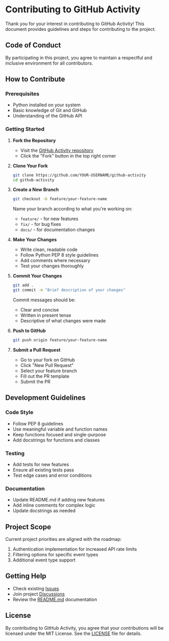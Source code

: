 # Contributing to GitHub Activity

Thank you for your interest in contributing to GitHub Activity! This document provides guidelines and steps for contributing to the project.

## Code of Conduct

By participating in this project, you agree to maintain a respectful and inclusive environment for all contributors.

## How to Contribute

### Prerequisites

- Python installed on your system
- Basic knowledge of Git and GitHub
- Understanding of the GitHub API

### Getting Started

1. **Fork the Repository**
   - Visit the [GitHub Activity repository](https://github.com/P-Nelly/github-activity)
   - Click the "Fork" button in the top right corner

2. **Clone Your Fork**
   ```sh
   git clone https://github.com/YOUR-USERNAME/github-activity
   cd github-activity
   ```

3. **Create a New Branch**
   ```sh
   git checkout -b feature/your-feature-name
   ```
   
   Name your branch according to what you're working on:
   - `feature/` - for new features
   - `fix/` - for bug fixes
   - `docs/` - for documentation changes

4. **Make Your Changes**
   - Write clean, readable code
   - Follow Python PEP 8 style guidelines
   - Add comments where necessary
   - Test your changes thoroughly

5. **Commit Your Changes**
   ```sh
   git add .
   git commit -m "Brief description of your changes"
   ```
   
   Commit messages should be:
   - Clear and concise
   - Written in present tense
   - Descriptive of what changes were made

6. **Push to GitHub**
   ```sh
   git push origin feature/your-feature-name
   ```

7. **Submit a Pull Request**
   - Go to your fork on GitHub
   - Click "New Pull Request"
   - Select your feature branch
   - Fill out the PR template
   - Submit the PR

## Development Guidelines

### Code Style
- Follow PEP 8 guidelines
- Use meaningful variable and function names
- Keep functions focused and single-purpose
- Add docstrings for functions and classes

### Testing
- Add tests for new features
- Ensure all existing tests pass
- Test edge cases and error conditions

### Documentation
- Update README.md if adding new features
- Add inline comments for complex logic
- Update docstrings as needed

## Project Scope

Current project priorities are aligned with the roadmap:
1. Authentication implementation for increased API rate limits
2. Filtering options for specific event types
3. Additional event type support

## Getting Help

- Check existing [Issues](https://github.com/P-Nelly/github-activity/issues)
- Join project [Discussions](https://github.com/P-Nelly/github-activity/discussions)
- Review the [README.md](README.md) documentation

## License

By contributing to GitHub Activity, you agree that your contributions will be licensed under the MIT License. See the [LICENSE](LICENSE) file for details. 